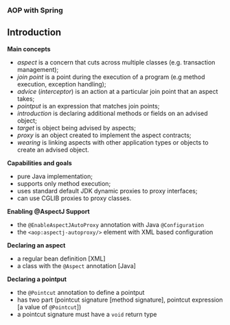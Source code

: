 ### AOP with Spring

## Introduction

**Main concepts**

- *aspect* is a concern that cuts across multiple classes (e.g. transaction management);
- *join point* is a point during the execution of a program (e.g method execution, exception handling); 
- *advice* (*interceptor*) is an action at a particular join point that an aspect takes;
- *pointput* is an expression that matches join points;
- *introduction* is declaring additional methods or fields on an advised object;
- *target* is object being advised by aspects;
- *proxy* is an object created to implement the aspect contracts;
- *wearing* is linking aspects with other application types or objects to create an advised object.

**Capabilities and goals**

- pure Java implementation;
- supports only method execution;
- uses standard default JDK dynamic proxies to proxy interfaces;
- can use CGLIB proxies to proxy classes.

**Enabling @AspectJ Support**

- the `@EnableAspectJAutoProxy` annotation with Java `@Configuration`
- the `<aop:aspectj-autoproxy/>` element with XML based configuration

**Declaring an aspect**

- a regular bean definition [XML]
- a class with the `@Aspect` annotation [Java]

**Declaring a pointput**

- the `@Pointcut` annotation to define a pointput
- has two part (pointcut signature [method signature], pointcut expression [a value of `@Pointcut`])
- a pointcut signature must have a `void` return type